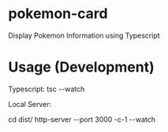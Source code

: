 # pokemon-card
Display Pokemon Information using Typescript

# Usage (Development)

Typescript:
tsc --watch


Local Server:

cd dist/
http-server --port 3000 -c-1 --watch
